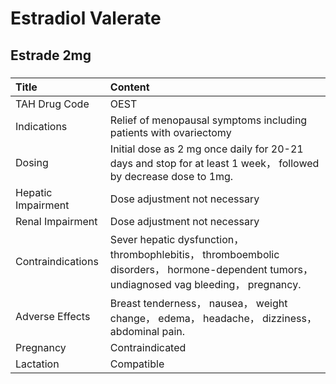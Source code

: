 # Estradiol Valerate

## Estrade 2mg

##### 

| Title              | Content                                                                                                                                    |
|:-------------------|:-------------------------------------------------------------------------------------------------------------------------------------------|
| TAH Drug Code      | OEST                                                                                                                                       |
| Indications        | Relief of menopausal symptoms including patients with ovariectomy                                                                          |
| Dosing             | Initial dose as 2 mg once daily for 20-21 days and stop for at least 1 week， followed by decrease dose to 1mg.                            |
| Hepatic Impairment | Dose adjustment not necessary                                                                                                              |
| Renal Impairment   | Dose adjustment not necessary                                                                                                              |
| Contraindications  | Sever hepatic dysfunction， thrombophlebitis， thromboembolic disorders， hormone-dependent tumors， undiagnosed vag bleeding， pregnancy. |
| Adverse Effects    | Breast tenderness， nausea， weight change， edema， headache， dizziness， abdominal pain.                                                |
| Pregnancy          | Contraindicated                                                                                                                            |
| Lactation          | Compatible                                                                                                                                 |

